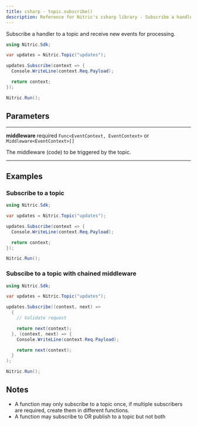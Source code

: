 ```yaml
---
title: csharp - topic.subscribe()
description: Reference for Nitric's csharp library - Subscribe a handler to a topic and receive new events for processing.
---
```


Subscribe a handler to a topic and receive new events for processing.

```csharp
using Nitric.Sdk;

var updates = Nitric.Topic("updates");

updates.Subscribe(context => {
  Console.WriteLine(context.Req.Payload);

  return context;
});

Nitric.Run();
```

## Parameters

---

**middleware** required `Func<EventContext, EventContext>` or `Middleware<EventContext>[]`

The middleware (code) to be triggered by the topic.

---

## Examples

### Subscribe to a topic

```csharp
using Nitric.Sdk;

var updates = Nitric.Topic("updates");

updates.Subscribe(context => {
  Console.WriteLine(context.Req.Payload);

  return context;
});

Nitric.Run();
```

### Subscibe to a topic with chained middleware

```csharp
using Nitric.Sdk;

var updates = Nitric.Topic("updates");

updates.Subscribe((context, next) =>
  {
    // Validate request

    return next(context);
  }, (context, next) => {
    Console.WriteLine(context.Req.Payload);

    return next(context);
  }
);

Nitric.Run();
```

## Notes

- A function may only subscribe to a topic once, if multiple subscribers are required, create them in different functions.
- A function may subscribe to OR publish to a topic but not both
